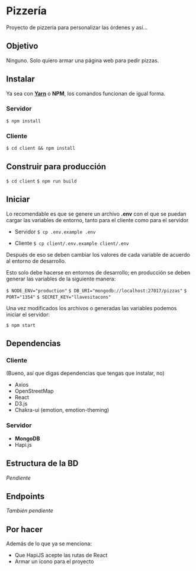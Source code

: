 # Pizzería

Proyecto de pizzería para personalizar las órdenes y así...

## Objetivo

Ninguno. Solo quiero armar una página web para pedir pizzas.

## Instalar

Ya sea con **[Yarn](https://yarnpkg.com/getting-started/install)** o **NPM**, los comandos funcionan de igual forma.

### Servidor

`$ npm install`

### Cliente

`$ cd client && npm install`

## Construir para producción

`$ cd client`
`$ npm run build`

## Iniciar

Lo recomendable es que se genere un archivo __.env__ con el que se puedan cargar las variables de entorno, tanto para el cliente como para el servidor

- Servidor 
`$ cp .env.example .env`

- Cliente
`$ cp client/.env.example client/.env`

Después de eso se deben cambiar los valores de cada variable de acuerdo al entorno de desarrollo.

Esto solo debe hacerse en entornos de desarrollo; en producción se deben generar las variables de la siguiente manera:

`$ NODE_ENV="production"`
`$ DB_URI="mongodb://localhost:27017/pizzas"`
`$ PORT="1354"`
`$ SECRET_KEY="llavesitacons"`

Una vez modificados los archivos o generadas las variables podemos iniciar el servidor:

`$ npm start`

## Dependencias

### Cliente

(Bueno, así que digas dependencias que tengas que instalar, no)

- Axios
- OpenStreetMap
- React
- D3.js
- Chakra-ui (emotion, emotion-theming)

### Servidor

- **MongoDB**
- Hapi.js

## Estructura de la BD

*Pendiente*
<!-- TODO: crear esquemas de la base de datos -->

## Endpoints

*También pendiente*

## Por hacer

Además de lo que ya se menciona:

- Que HapiJS acepte las rutas de React
- Armar un ícono para el proyecto
